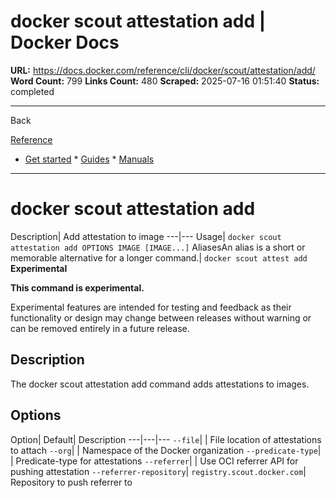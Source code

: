 # docker scout attestation add | Docker Docs

**URL:** https://docs.docker.com/reference/cli/docker/scout/attestation/add/
**Word Count:** 799
**Links Count:** 480
**Scraped:** 2025-07-16 01:51:40
**Status:** completed

---

Back

[Reference](https://docs.docker.com/reference/)

  * [Get started](https://docs.docker.com/get-started/)   * [Guides](https://docs.docker.com/guides/)   * [Manuals](https://docs.docker.com/manuals/)

* * *

# docker scout attestation add

Description| Add attestation to image   ---|---   Usage| `docker scout attestation add OPTIONS IMAGE [IMAGE...]`   AliasesAn alias is a short or memorable alternative for a longer command.| `docker scout attest add`      **Experimental**

**This command is experimental.**

Experimental features are intended for testing and feedback as their functionality or design may change between releases without warning or can be removed entirely in a future release.

## Description

The docker scout attestation add command adds attestations to images.

## Options

Option| Default| Description   ---|---|---   `--file`| | File location of attestations to attach   `--org`| | Namespace of the Docker organization   `--predicate-type`| | Predicate-type for attestations   `--referrer`| | Use OCI referrer API for pushing attestation   `--referrer-repository`| `registry.scout.docker.com`| Repository to push referrer to
